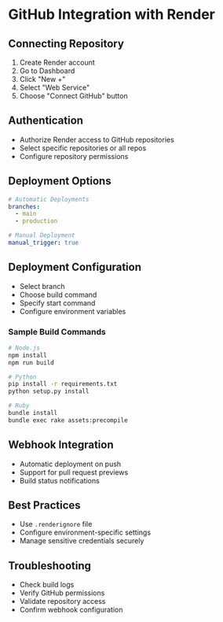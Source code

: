 # GitHub Integration with Render

## Connecting Repository
1. Create Render account
2. Go to Dashboard
3. Click "New +" 
4. Select "Web Service"
5. Choose "Connect GitHub" button

## Authentication
- Authorize Render access to GitHub repositories
- Select specific repositories or all repos
- Configure repository permissions

## Deployment Options
```yaml
# Automatic Deployments
branches:
  - main
  - production

# Manual Deployment
manual_trigger: true
```

## Deployment Configuration
- Select branch
- Choose build command
- Specify start command
- Configure environment variables

### Sample Build Commands
```bash
# Node.js
npm install
npm run build

# Python
pip install -r requirements.txt
python setup.py install

# Ruby
bundle install
bundle exec rake assets:precompile
```

## Webhook Integration
- Automatic deployment on push
- Support for pull request previews
- Build status notifications

## Best Practices
- Use `.renderignore` file
- Configure environment-specific settings
- Manage sensitive credentials securely

## Troubleshooting
- Check build logs
- Verify GitHub permissions
- Validate repository access
- Confirm webhook configuration